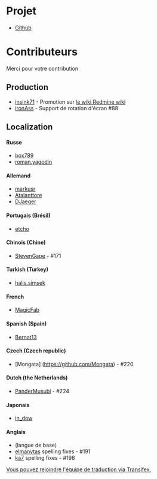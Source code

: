 Projet
==========
- [Github](https://github.com/indication/OpenRedmine)

Contributeurs
==========

Merci pour votre contribution

## Production

- [insink71](https://twitter.com/insink71/statuses/425297982078996480) - Promotion sur [le wiki Redmine wiki](http://www.redmine.org/projects/redmine/wiki/ThirdPartyTools)
- [ironAss](https://github.com/ironAss) - Support de rotation d'écran #88

## Localization

#### Russe
- [box789](https://github.com/box789)
- [roman.yagodin](https://www.transifex.com/user/profile/roman.yagodin/)

#### Allemand
- [markusr](https://github.com/markusr)
- [Atalanttore](https://www.transifex.com/user/profile/Atalanttore/)
- [DJaeger](https://www.transifex.com/user/profile/DJaeger/)

#### Portugais (Brésil)
- [etcho](https://www.transifex.com/user/profile/etcho/)

#### Chinois (Chine)
-  [StevenGape](https://github.com/StevenGape) - #171

#### Turkish (Turkey)
- [halis.simsek](https://www.transifex.com/user/profile/halis.simsek/)

#### French
- [MagicFab](https://www.transifex.com/user/profile/MagicFab/)

#### Spanish (Spain)
- [Bernat13](https://www.transifex.com/user/profile/Bernat13/)

#### Czech (Czech republic)
- [Mongata] (https://github.com/Mongata) - #220

#### Dutch (the Netherlands)
- [PanderMusubi](https://github.com/PanderMusubi) - #224

#### Japonais
- [in_dow](https://www.transifex.com/user/profile/in_dow/)

#### Anglais
- (langue de base)
- [elmanytas](https://github.com/elmanytas) spelling fixes - #191
- [ka7](https://github.com/ka7) spelling fixes - #198


[Vous pouvez rejoindre l'équipe de traduction via Transifex.](https://www.transifex.com/indication/openredmine/)
